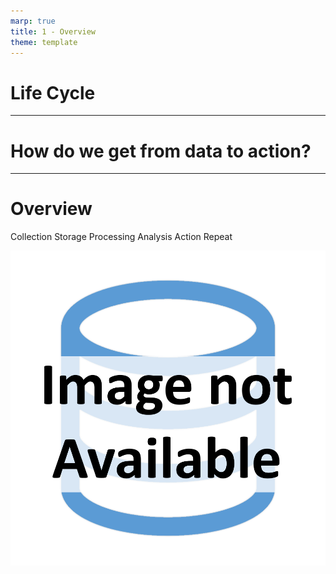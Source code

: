 ```yaml
---
marp: true
title: 1 - Overview
theme: template
---
```


<!-- _class: title-slide -->

# Life Cycle

---

<!-- _class: title-only -->

# How do we get from data to action?

---

<!-- _class: title-two-content-left-center -->

# Overview

Collection
Storage
Processing
Analysis
Action
Repeat

![image An icon containing three arrows in a circle chasing each other (like the recycle symbol), in a minimalist style](images/placeholder.png)


